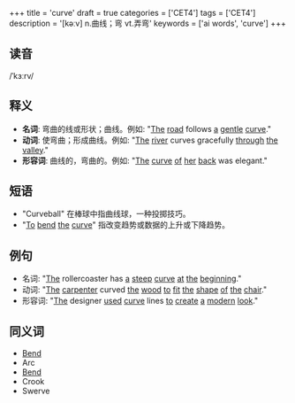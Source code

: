 +++
title = 'curve'
draft = true
categories = ['CET4']
tags = ['CET4']
description = '[kəːv] n.曲线；弯 vt.弄弯'
keywords = ['ai words', 'curve']
+++

## 读音
/ˈkɜːrv/

## 释义
- **名词**: 弯曲的线或形状；曲线。例如: "[The](/zh/post/the/) [road](/zh/post/road/) follows [a](/zh/post/a/) [gentle](/zh/post/gentle/) [curve](/zh/post/curve/)."
- **动词**: 使弯曲；形成曲线。例如: "[The](/zh/post/the/) [river](/zh/post/river/) curves gracefully [through](/zh/post/through/) [the](/zh/post/the/) [valley](/zh/post/valley/)."
- **形容词**: 曲线的，弯曲的。例如: "[The](/zh/post/the/) [curve](/zh/post/curve/) [of](/zh/post/of/) [her](/zh/post/her/) [back](/zh/post/back/) was elegant."

## 短语
- "Curveball" 在棒球中指曲线球，一种投掷技巧。
- "[To](/zh/post/to/) [bend](/zh/post/bend/) [the](/zh/post/the/) [curve](/zh/post/curve/)" 指改变趋势或数据的上升或下降趋势。

## 例句
- 名词: "[The](/zh/post/the/) rollercoaster has [a](/zh/post/a/) [steep](/zh/post/steep/) [curve](/zh/post/curve/) [at](/zh/post/at/) [the](/zh/post/the/) [beginning](/zh/post/beginning/)."
- 动词: "[The](/zh/post/the/) [carpenter](/zh/post/carpenter/) curved [the](/zh/post/the/) [wood](/zh/post/wood/) [to](/zh/post/to/) [fit](/zh/post/fit/) [the](/zh/post/the/) [shape](/zh/post/shape/) [of](/zh/post/of/) [the](/zh/post/the/) [chair](/zh/post/chair/)."
- 形容词: "[The](/zh/post/the/) designer [used](/zh/post/used/) [curve](/zh/post/curve/) lines [to](/zh/post/to/) [create](/zh/post/create/) [a](/zh/post/a/) [modern](/zh/post/modern/) [look](/zh/post/look/)."

## 同义词
- [Bend](/zh/post/bend/)
- Arc
- [Bend](/zh/post/bend/)
- Crook
- Swerve
